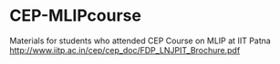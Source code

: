 # CEP-MLIPcourse
Materials for students who attended CEP Course on MLIP at IIT Patna http://www.iitp.ac.in/cep/cep_doc/FDP_LNJPIT_Brochure.pdf
